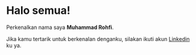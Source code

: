 # Halo semua! 

Perkenalkan nama saya **Muhammad Rohfi**.

Jika kamu tertarik untuk berkenalan denganku, silakan ikuti akun [Linkedin](https://www.linkedin.com/in/muhammad-rohfi-1ab71b222/) ku ya.
